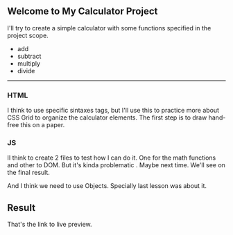 ## Welcome to My Calculator Project

I'll try to create a simple calculator with some functions specified in the project scope.

- add
- subtract
- multiply
- divide

____

### HTML

I think to use specific sintaxes tags, but I'll use this to practice more about CSS Grid to organize the calculator elements. The first step is to draw hand-free this on a paper. 


### JS

II think to create 2 files to test how I can do it. One for the math functions and other to DOM. But it's kinda problematic . Maybe next time. We'll see on the final result.

And I think we need to use Objects. Specially last lesson was about it.


## Result

That's the link to live preview.
